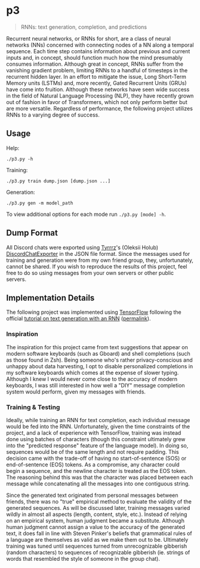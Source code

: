 # p3

> RNNs: text generation, completion, and predictions

Recurrent neural networks, or RNNs for short, are a class of neural
networks (NNs) concerned with connecting nodes of a NN along a temporal
sequence.  Each time step contains information about previous and
current inputs and, in concept, should function much how the mind
presumably consumes information.  Although great in concept, RNNs suffer
from the vanishing gradient problem, limiting RNNs to a handful of
timesteps in the recurrent hidden layer.  In an effort to mitigate the
issue, Long Short-Term Memory units (LSTMs) and, more recently, Gated
Recurrent Units (GRUs) have come into fruition.  Although these networks
have seen wide success in the field of Natural Language Processing
(NLP), they have recently grown out of fashion in favor of Transformers,
which not only perform better but are more versatile.  Regardless of
performance, the following project utilizes RNNs to a varying degree of
success.


## Usage

Help:

```
./p3.py -h
```

Training:

```
./p3.py train dump.json [dump.json ...]
```

Generation:

```
./p3.py gen -m model_path
```

To view additional options for each mode run `./p3.py [mode] -h`.


## Dump Format

All Discord chats were exported using [Tyrrrz]'s (Oleksii Holub)
[DiscordChatExporter] in the JSON file format.  Since the messages used
for training and generation were from my own friend group, they,
unfortunately, cannot be shared.  If you wish to reproduce the results
of this project, feel free to do so using messages from your own servers
or other public servers.


## Implementation Details

The following project was implemented using [TensorFlow] following the
official [tutorial on text generation with an RNN] ([permalink]).


### Inspiration

The inspiration for this project came from text suggestions that appear
on modern software keyboards (such as Gboard) and shell completions
(such as those found in Zsh).  Being someone who's rather
privacy-conscious and unhappy about data harvesting, I opt to disable
personalized completions in my software keyboards which comes at the
expense of slower typing.  Although I knew I would never come close to
the accuracy of modern keyboards, I was still interested in how well a
"DIY" message completion system would perform, given my messages with
friends.


### Training & Testing

Ideally, while training an RNN for text completion, each individual
message would be fed into the RNN.  Unfortunately, given the time
constraints of the project, and a lack of experience with TensorFlow,
training was instead done using batches of characters (though this
constraint ultimately grew into the "predicted response" feature of the
language model).  In doing so, sequences would be of the same length and
not require padding.  This decision came with the trade-off of having no
start-of-sentence (SOS) or end-of-sentence (EOS) tokens.  As a
compromise, any character could begin a sequence, and the newline
character is treated as the EOS token.  The reasoning behind this was
that the character was placed between each message while concatenating
all the messages into one contiguous string.

Since the generated text originated from personal messages between
friends, there was no "true" empirical method to evaluate the validity
of the generated sequences.  As will be discussed later, training
messages varied wildly in almost all aspects (length, content, style,
etc.).  Instead of relying on an empirical system, human judgment became
a substitute.  Although human judgment cannot assign a value to the
accuracy of the generated text, it does fall in line with Steven
Pinker's beliefs that grammatical rules of a language are themselves as
valid as we make them out to be.  Ultimately training was tuned until
sequences turned from unrecognizable gibberish (random characters) to
sequences of recognizable gibberish (ie. strings of words that resembled
the style of someone in the group chat).


[Tyrrrz]: https://tyrrrz.me/
[DiscordChatExporter]: https://github.com/Tyrrrz/DiscordChatExporter
[TensorFlow]: https://www.tensorflow.org/
[tutorial on text generation with an RNN]: https://www.tensorflow.org/text/tutorials/text_generation
[permalink]: https://github.com/tensorflow/text/blob/16235e4ad31c572e0cbe40a5decb54fdedc6931e/docs/tutorials/text_generation.ipynb
